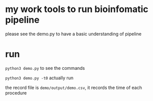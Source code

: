 # my work tools to run bioinfomatic pipeline

please see the demo.py to have a basic understanding of pipeline


# run
`python3 demo.py` to see the commands

`python3 demo.py -t0` actually run

the record file is `demo/output/demo.csv`,  it records the time of each procedure


